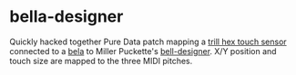 # bella-designer

Quickly hacked together Pure Data patch mapping a [trill hex touch sensor](https://shop.bela.io/products/trill-hex)
connected to a [bela](https://bela.io/) to Miller Puckette's [bell-designer](http://msp.ucsd.edu/ideas/bell-designer/).
X/Y position and touch size are mapped to the three MIDI pitches.
